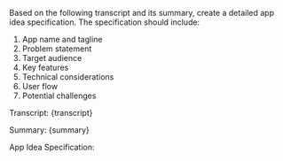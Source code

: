 Based on the following transcript and its summary, create a detailed app idea specification. The specification should include:
1. App name and tagline
2. Problem statement
3. Target audience
4. Key features
5. Technical considerations
6. User flow
7. Potential challenges

Transcript:
{transcript}

Summary:
{summary}

App Idea Specification: 
